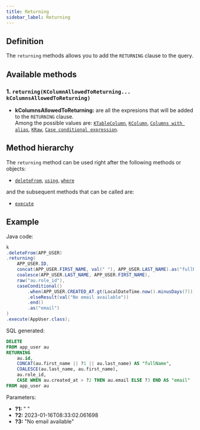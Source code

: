 ```yaml
---
title: Returning
sidebar_label: Returning
---
```


## Definition

The `returning` methods allows you to add the `RETURNING` clause to the query.

## Available methods

### 1. `returning(KColumnAllowedToReturning... kColumnsAllowedToReturning)`

- **kColumnsAllowedToReturning:** are all the expresions that will be added to the `RETURNING` clause.  
Among the possible values are: [`KTableColumn`](/docs/misc/select-list-values#1-ktablecolumn), [`KColumn`](/docs/misc/select-list-values#2-kcolumn), [`Columns with alias`](/docs/misc/select-list-values#6-columns-with-alias), [`KRaw`](/docs/misc/select-list-values#7-kraw), [`Case conditional expression`](/docs/misc/select-list-values#8-case-conditional-expression).

## Method hierarchy

The `returning` method can be used right after the following methods or objects:

- [`deleteFrom`](/docs/delete-statement/delete-from/), [`using`](/docs/delete-statement/using/), [`where`](/docs/delete-statement/where/)

and the subsequent methods that can be called are:

- [`execute`](/docs/select-statement/select/)

## Example

Java code:

```java
k
.deleteFrom(APP_USER)
.returning(
    APP_USER.ID,
    concat(APP_USER.FIRST_NAME, val(" "), APP_USER.LAST_NAME).as("fullName"),
    coalesce(APP_USER.LAST_NAME, APP_USER.FIRST_NAME),
    raw("au.role_id"),
    caseConditional()
        .when(APP_USER.CREATED_AT.gt(LocalDateTime.now().minusDays(7))).then(APP_USER.EMAIL)
        .elseResult(val("No email available"))
        .end()
        .as("email")
)
.execute(AppUser.class);
```

SQL generated:

```sql
DELETE
FROM app_user au
RETURNING
    au.id,
    CONCAT(au.first_name || ?1 || au.last_name) AS "fullName",
    COALESCE(au.last_name, au.first_name),
    au.role_id,
    CASE WHEN au.created_at > ?2 THEN au.email ELSE ?3 END AS "email"
FROM app_user au
```

Parameters:

- **?1:** " "
- **?2:** 2023-01-16T08:33:02.061698
- **?3:** "No email available"